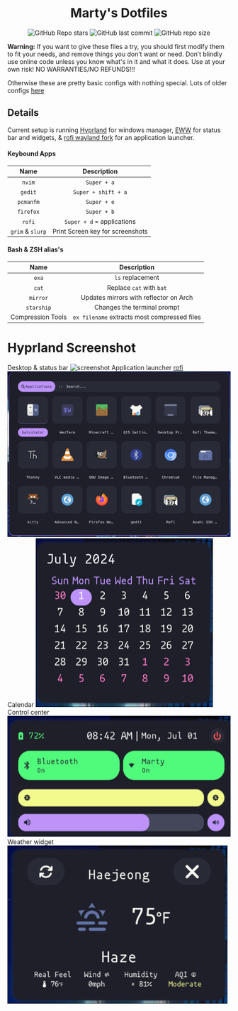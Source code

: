 <div align="center">

# Marty's Dotfiles

![GitHub Repo stars](https://img.shields.io/github/stars/Marty1820/configs?style=for-the-badge&labelColor=44475a&color=bd93f9) ![GitHub last commit](https://img.shields.io/github/last-commit/Marty1820/configs?style=for-the-badge&labelColor=44475a&color=bd93f9) ![GitHub repo size](https://img.shields.io/github/repo-size/Marty1820/configs?style=for-the-badge&labelColor=44475a&color=bd93f9)

</div>

**Warning:** If you want to give these files a try, you should first modify them to fit your needs, and remove things you don’t want or need. Don’t blindly use online code unless you know what's in it and what it does. Use at your own risk! NO WARRANTIES/NO REFUNDS!!!

Otherwise these are pretty basic configs with nothing special. Lots of older configs [here](https://github.com/Marty1820/old-dotfiles)

## Details

Current setup is running [Hyprland](https://hyprland.org/) for windows manager, [EWW](https://elkowar.github.io/eww/eww.html) for status bar and widgets, & [rofi wayland fork](https://github.com/lbonn/rofi) for an application launcher.

#### Keybound Apps

|       Name       |           Description            |
| :--------------: | :------------------------------: |
|      `nvim`      |           `Super + a`            |
|     `gedit`      |       `Super + shift + a`        |
|    `pcmanfm`     |           `Super + e`            |
|    `firefox`     |           `Super + b`            |
|      `rofi`      |    `Super + d` = applications    |
| `grim` & `slurp` | Print Screen key for screenshots |

#### Bash & ZSH alias's

|       Name        |                 Description                  |
| :---------------: | :------------------------------------------: |
|       `exa`       |               `ls` replacement               |
|       `cat`       |           Replace `cat` with `bat`           |
|     `mirror`      |    Updates mirrors with reflector on Arch    |
|    `starship`     |         Changes the terminal prompt          |
| Compression Tools | `ex filename` extracts most compressed files |

# Hyprland Screenshot

Desktop & status bar
![screenshot](.screenshots/hyprland.png)
Application launcher [rofi](https:/github.com/lbonn/rofi)
![screenshot](.screenshots/apps-menu.png)
Calendar
![screenshot](.screenshots/calendar.png)
Control center
![screenshot](.screenshots/control_center.png)
Weather widget
![screenshot](.screenshots/weather_widget.png)
